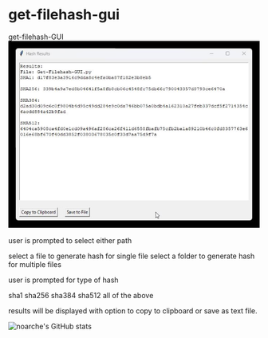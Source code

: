 # get-filehash-gui
get-filehash-GUI
![screenshot](https://raw.githubusercontent.com/noarche/get-filehash-gui/main/September%2030%202023%201257%20PM.jpg)

user is prompted to select either path

select a file to generate hash for single file
select a folder to generate hash for multiple files

user is prompted for type of hash 

sha1
sha256
sha384
sha512
all of the above

results will be displayed with option to copy to clipboard or save as text file.


![noarche's GitHub stats](https://github-readme-stats.vercel.app/api?username=noarche&show_icons=true&theme=transparent)
